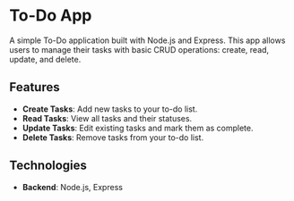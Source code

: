 # To-Do App

A simple To-Do application built with Node.js and Express. This app allows users to manage their tasks with basic CRUD operations: create, read, update, and delete.

## Features

- **Create Tasks**: Add new tasks to your to-do list.
- **Read Tasks**: View all tasks and their statuses.
- **Update Tasks**: Edit existing tasks and mark them as complete.
- **Delete Tasks**: Remove tasks from your to-do list.

## Technologies

- **Backend**: Node.js, Express

